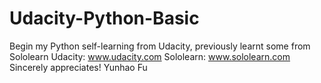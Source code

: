 # Udacity-Python-Basic
Begin my Python self-learning from Udacity, previously learnt some from Sololearn
Udacity: www.udacity.com
Sololearn: www.sololearn.com
Sincerely appreciates!
Yunhao Fu
